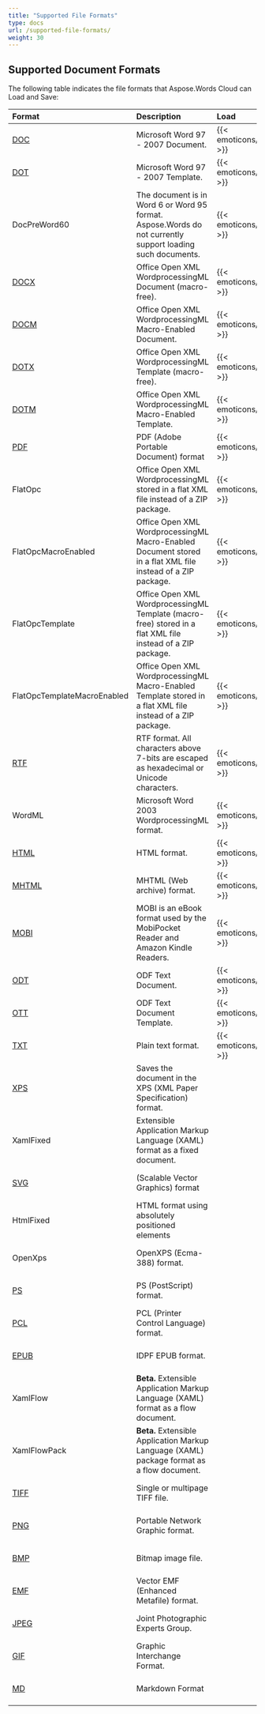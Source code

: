 ```yaml
---
title: "Supported File Formats"
type: docs
url: /supported-file-formats/
weight: 30
---
```


## **Supported Document Formats**
The following table indicates the file formats that Aspose.Words Cloud can Load and Save:

|**Format**|**Description**|**Load**|**Save**|**Remarks**|
| :- | :- | :- | :- | :- |
|[DOC](https://docs.fileformat.com/word-processing/doc/)|Microsoft Word 97 - 2007 Document.|{{< emoticons/tick >}}|{{< emoticons/tick >}}| |
|[DOT](https://docs.fileformat.com/word-processing/dot/)|Microsoft Word 97 - 2007 Template.|{{< emoticons/tick >}}|{{< emoticons/tick >}}| |
|DocPreWord60|The document is in Word 6 or Word 95 format. Aspose.Words do not currently support loading such documents.|{{< emoticons/tick >}}| | |
|[DOCX](https://docs.fileformat.com/word-processing/docx/)|Office Open XML WordprocessingML Document (macro-free).|{{< emoticons/tick >}}|{{< emoticons/tick >}}| |
|[DOCM](https://docs.fileformat.com/word-processing/docm/)|Office Open XML WordprocessingML Macro-Enabled Document.|{{< emoticons/tick >}}|{{< emoticons/tick >}}| |
|[DOTX](https://docs.fileformat.com/word-processing/dotx/)|Office Open XML WordprocessingML Template (macro-free).|{{< emoticons/tick >}}|{{< emoticons/tick >}}| |
|[DOTM](https://docs.fileformat.com/word-processing/dotm/)|Office Open XML WordprocessingML Macro-Enabled Template.|{{< emoticons/tick >}}|{{< emoticons/tick >}}| |
|[PDF](https://docs.fileformat.com/pdf/)|PDF (Adobe Portable Document) format|{{< emoticons/tick >}}|{{< emoticons/tick >}}| |
|FlatOpc|Office Open XML WordprocessingML stored in a flat XML file instead of a ZIP package.|{{< emoticons/tick >}}|{{< emoticons/tick >}}| |
|FlatOpcMacroEnabled|Office Open XML WordprocessingML Macro-Enabled Document stored in a flat XML file instead of a ZIP package.|{{< emoticons/tick >}}|{{< emoticons/tick >}}| |
|FlatOpcTemplate|Office Open XML WordprocessingML Template (macro-free) stored in a flat XML file instead of a ZIP package.|{{< emoticons/tick >}}|{{< emoticons/tick >}}| |
|FlatOpcTemplateMacroEnabled|Office Open XML WordprocessingML Macro-Enabled Template stored in a flat XML file instead of a ZIP package.|{{< emoticons/tick >}}|{{< emoticons/tick >}}| |
|[RTF](https://docs.fileformat.com/word-processing/rtf/)|RTF format. All characters above 7-bits are escaped as hexadecimal or Unicode characters.|{{< emoticons/tick >}}|{{< emoticons/tick >}}| |
|WordML|Microsoft Word 2003 WordprocessingML format.|{{< emoticons/tick >}}| | |
|[HTML](https://docs.fileformat.com/web/html/)|HTML format.|{{< emoticons/tick >}}|{{< emoticons/tick >}}| |
|[MHTML](https://docs.fileformat.com/web/mhtml/)|MHTML (Web archive) format.|{{< emoticons/tick >}}|{{< emoticons/tick >}}| |
|[MOBI](https://docs.fileformat.com/ebook/mobi/)|MOBI is an eBook format used by the MobiPocket Reader and Amazon Kindle Readers.|{{< emoticons/tick >}}| | |
|[ODT](https://docs.fileformat.com/word-processing/odt/)|ODF Text Document.|{{< emoticons/tick >}}|{{< emoticons/tick >}}| |
|[OTT](https://docs.fileformat.com/word-processing/ott/)|ODF Text Document Template.|{{< emoticons/tick >}}|{{< emoticons/tick >}}| |
|[TXT](https://docs.fileformat.com/word-processing/txt/)|Plain text format.|{{< emoticons/tick >}}|{{< emoticons/tick >}}| |
|[XPS](https://docs.fileformat.com/page-description-language/xps/)|Saves the document in the XPS (XML Paper Specification) format.| |{{< emoticons/tick >}}| |
|XamlFixed|Extensible Application Markup Language (XAML) format as a fixed document.| |{{< emoticons/tick >}}| |
|[SVG](https://docs.fileformat.com/page-description-language/svg/)|(Scalable Vector Graphics) format| |{{< emoticons/tick >}}| |
|HtmlFixed|HTML format using absolutely positioned elements| |{{< emoticons/tick >}}| |
|OpenXps|OpenXPS (Ecma-388) format.| |{{< emoticons/tick >}}| |
|[PS](https://docs.fileformat.com/page-description-language/ps/)|PS (PostScript) format.| |{{< emoticons/tick >}}| |
|[PCL](https://docs.fileformat.com/page-description-language/pcl/)|PCL (Printer Control Language) format.| |{{< emoticons/tick >}}| |
|[EPUB](https://docs.fileformat.com/ebook/epub/)|IDPF EPUB format.| |{{< emoticons/tick >}}| |
|XamlFlow|**Beta.** Extensible Application Markup Language (XAML) format as a flow document.| |{{< emoticons/tick >}}| |
|XamlFlowPack|**Beta.** Extensible Application Markup Language (XAML) package format as a flow document.| |{{< emoticons/tick >}}| |
|[TIFF](https://docs.fileformat.com/image/tiff/)|Single or multipage TIFF file.| |{{< emoticons/tick >}}| |
|[PNG](https://docs.fileformat.com/Image/png/)|Portable Network Graphic format.| |{{< emoticons/tick >}}| |
|[BMP](https://docs.fileformat.com/image/bmp/)|Bitmap image file.| |{{< emoticons/tick >}}| |
|[EMF](https://docs.fileformat.com/image/emf/)|Vector EMF (Enhanced Metafile) format.| |{{< emoticons/tick >}}| |
|[JPEG](https://docs.fileformat.com/image/jpeg/)|Joint Photographic Experts Group.| |{{< emoticons/tick >}}| |
|[GIF](https://docs.fileformat.com/image/gif/)|Graphic Interchange Format.| |{{< emoticons/tick >}}| |
|[MD](https://docs.fileformat.com/word-processing/md/)|Markdown Format| |{{< emoticons/tick >}}| |

